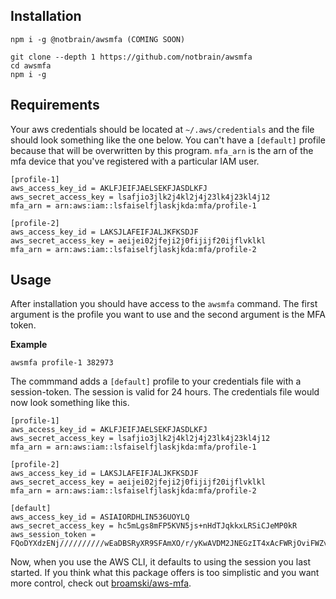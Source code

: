## Installation

```
npm i -g @notbrain/awsmfa (COMING SOON)
```

```
git clone --depth 1 https://github.com/notbrain/awsmfa
cd awsmfa
npm i -g 
```

## Requirements

Your aws credentials should be located at `~/.aws/credentials` and the file should look something like the one below. You can't have a `[default]` profile because that will be overwritten by this program. `mfa_arn` is the arn of the mfa device that you've registered with a particular IAM user.

```
[profile-1]
aws_access_key_id = AKLFJEIFJAELSEKFJASDLKFJ
aws_secret_access_key = lsafjio3jlk2j4kl2j4j23lk4j23kl4j12
mfa_arn = arn:aws:iam::lsfaiselfjlaskjkda:mfa/profile-1

[profile-2]
aws_access_key_id = LAKSJLAFEIFJALJKFKSDJF
aws_secret_access_key = aeijei02jfeji2j0fijijf20ijflvklkl
mfa_arn = arn:aws:iam::lsfaiselfjlaskjkda:mfa/profile-2
```

## Usage

After installation you should have access to the `awsmfa` command. The first argument is the profile you want to use and the second argument is the MFA token.

**Example**

`awsmfa profile-1 382973`

The commmand adds a `[default]` profile to your credentials file with a session-token. The session is valid for 24 hours. The credentials file would now look something like this.

```
[profile-1]
aws_access_key_id = AKLFJEIFJAELSEKFJASDLKFJ
aws_secret_access_key = lsafjio3jlk2j4kl2j4j23lk4j23kl4j12
mfa_arn = arn:aws:iam::lsfaiselfjlaskjkda:mfa/profile-1

[profile-2]
aws_access_key_id = LAKSJLAFEIFJALJKFKSDJF
aws_secret_access_key = aeijei02jfeji2j0fijijf20ijflvklkl
mfa_arn = arn:aws:iam::lsfaiselfjlaskjkda:mfa/profile-2

[default]
aws_access_key_id = ASIAIORDHLIN536UOYLQ
aws_secret_access_key = hc5mLgs8mFP5KVN5js+nHdTJqkkxLRSiCJeMP0kR
aws_session_token = FQoDYXdzENj//////////wEaDBSRyXR9SFAmXO/r/yKwAVDM2JNEGzIT4xAcFWRjOviFWZvKsTr6IXi2gXwvRnGIHHYDLwp89m0CsKMmsR+olGfnUJCd8LoD9M5ckCPIZcu5tsSNibR/wVJV4Rnnhksw+ZXKs8vCzN28/0EWCKPorIBFyvb6TWHyEx6mko2YeZNrS+dJfG3j4Ss5M1jGo9x1tmavp4HW4dtVnqKwh0cJYnpJ6zur6XMIG9jlRsp+1LWg/cQrwVdHiPrN8Lca8PX2KLCr+dUF
```

Now, when you use the AWS CLI, it defaults to using the session you last started. If you think what this package offers is too simplistic and you want more control, check out [broamski/aws-mfa](https://github.com/broamski/aws-mfa).
